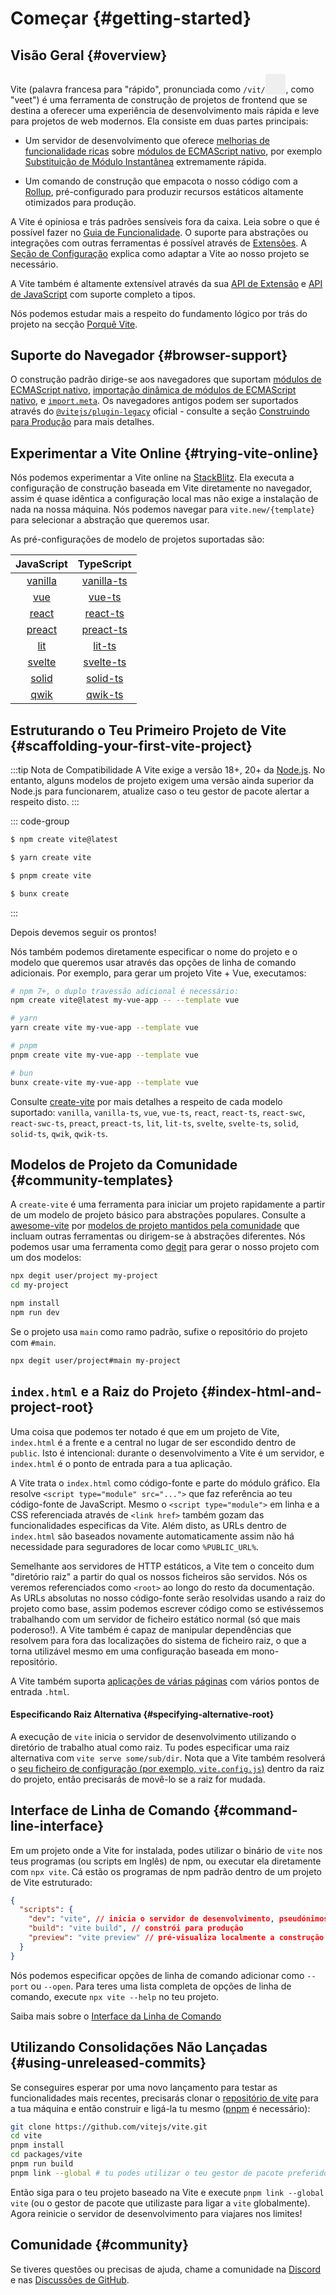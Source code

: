 # Começar {#getting-started}

<audio id="vite-audio">
  <source src="/vite.mp3" type="audio/mpeg">
</audio>

## Visão Geral {#overview}

Vite (palavra francesa para "rápido", pronunciada como `/vit/`<button style="border:none;padding:3px;border-radius:4px;vertical-align:bottom" id="play-vite-audio" onclick="document.getElementById('vite-audio').play();"><svg style="height:2em;width:2em"><use href="/voice.svg#voice" /></svg></button>, como "veet") é uma ferramenta de construção de projetos de frontend que se destina a oferecer uma experiência de desenvolvimento mais rápida e leve para projetos de web modernos. Ela consiste em duas partes principais:

- Um servidor de desenvolvimento que oferece [melhorias de funcionalidade ricas](./features) sobre [módulos de ECMAScript nativo](https://developer.mozilla.org/en-US/docs/Web/JavaScript/Guide/Modules), por exemplo [Substituição de Módulo Instantânea](./features#hot-module-replacement) extremamente rápida.

- Um comando de construção que empacota o nosso código com a [Rollup](https://rollupjs.org), pré-configurado para produzir recursos estáticos altamente otimizados para produção.

A Vite é opiniosa e trás padrões sensíveis fora da caixa. Leia sobre o que é possível fazer no [Guia de Funcionalidade](./features). O suporte para abstrações ou integrações com outras ferramentas é possível através de [Extensões](./using-plugins). A [Seção de Configuração](../config/) explica como adaptar a Vite ao nosso projeto se necessário.

A Vite também é altamente extensível através da sua [API de Extensão](./api-plugin) e [API de JavaScript](./api-javascript) com suporte completo a tipos.

Nós podemos estudar mais a respeito do fundamento lógico por trás do projeto na secção [Porquê Vite](./why).

## Suporte do Navegador {#browser-support}

O construção padrão dirige-se aos navegadores que suportam [módulos de ECMAScript nativo](https://caniuse.com/es6-module), [importação dinâmica de módulos de ECMAScript nativo](https://caniuse.com/es6-module-dynamic-import), e [`import.meta`](https://caniuse.com/mdn-javascript_operators_import_meta). Os navegadores antigos podem ser suportados através do [`@vitejs/plugin-legacy`](https://github.com/vitejs/vite/tree/main/packages/plugin-legacy) oficial - consulte a seção [Construindo para Produção](./build) para mais detalhes.

## Experimentar a Vite Online {#trying-vite-online}

Nós podemos experimentar a Vite online na [StackBlitz](https://vite.new/). Ela executa a configuração de construção baseada em Vite diretamente no navegador, assim é quase idêntica a configuração local mas não exige a instalação de nada na nossa máquina. Nós podemos navegar para `vite.new/{template}` para selecionar a abstração que queremos usar.

As pré-configurações de modelo de projetos suportadas são:

|             JavaScript              |                TypeScript                 |
| :---------------------------------: | :---------------------------------------: |
| [vanilla](https://vite.new/vanilla) | [vanilla-ts](https://vite.new/vanilla-ts) |
|     [vue](https://vite.new/vue)     |     [vue-ts](https://vite.new/vue-ts)     |
|   [react](https://vite.new/react)   |   [react-ts](https://vite.new/react-ts)   |
|  [preact](https://vite.new/preact)  |  [preact-ts](https://vite.new/preact-ts)  |
|     [lit](https://vite.new/lit)     |     [lit-ts](https://vite.new/lit-ts)     |
|  [svelte](https://vite.new/svelte)  |  [svelte-ts](https://vite.new/svelte-ts)  |
|  [solid](https://vite.new/solid)    |  [solid-ts](https://vite.new/solid-ts)    |
|  [qwik](https://vite.new/qwik)      |  [qwik-ts](https://vite.new/qwik-ts)      |

## Estruturando o Teu Primeiro Projeto de Vite {#scaffolding-your-first-vite-project}

:::tip Nota de Compatibilidade
A Vite exige a versão 18+, 20+ da [Node.js](https://nodejs.org/en/). No entanto, alguns modelos de projeto exigem uma versão ainda superior da Node.js para funcionarem, atualize caso o teu gestor de pacote alertar a respeito disto.
:::

::: code-group

```bash [NPM]
$ npm create vite@latest
```

```bash [Yarn]
$ yarn create vite
```

```bash [PNPM]
$ pnpm create vite
```

```bash [Bun]
$ bunx create
```

:::

Depois devemos seguir os prontos!

Nós também podemos diretamente especificar o nome do projeto e o modelo que queremos usar através das opções de linha de comando adicionais. Por exemplo, para gerar um projeto Vite + Vue, executamos:

```bash
# npm 7+, o duplo travessão adicional é necessário:
npm create vite@latest my-vue-app -- --template vue

# yarn
yarn create vite my-vue-app --template vue

# pnpm
pnpm create vite my-vue-app --template vue

# bun
bunx create-vite my-vue-app --template vue
```

Consulte [create-vite](https://github.com/vitejs/vite/tree/main/packages/create-vite) por mais detalhes a respeito de cada modelo suportado: `vanilla`, `vanilla-ts`, `vue`, `vue-ts`, `react`, `react-ts`, `react-swc`, `react-swc-ts`, `preact`, `preact-ts`, `lit`, `lit-ts`, `svelte`, `svelte-ts`, `solid`, `solid-ts`, `qwik`, `qwik-ts`.

## Modelos de Projeto da Comunidade {#community-templates}

A `create-vite` é uma ferramenta para iniciar um projeto rapidamente a partir de um modelo de projeto básico para abstrações populares. Consulte a [awesome-vite](https://github.com/vitejs/awesome-vite) por [modelos de projeto mantidos pela comunidade](https://github.com/vitejs/awesome-vite#templates) que incluam outras ferramentas ou dirigem-se à abstrações diferentes. Nós podemos usar uma ferramenta como [degit](https://github.com/Rich-Harris/degit) para gerar o nosso projeto com um dos modelos:

```bash
npx degit user/project my-project
cd my-project

npm install
npm run dev
```

Se o projeto usa `main` como ramo padrão, sufixe o repositório do projeto com `#main`.

```bash
npx degit user/project#main my-project
```

## `index.html` e a Raiz do Projeto {#index-html-and-project-root}

Uma coisa que podemos ter notado é que em um projeto de Vite, `index.html` é a frente e a central no lugar de ser escondido dentro de `public`. Isto é intencional: durante o desenvolvimento a Vite é um servidor, e `index.html` é o ponto de entrada para a tua aplicação.

A Vite trata o `index.html` como código-fonte e parte do módulo gráfico. Ela resolve `<script type="module" src="...">` que faz referência ao teu código-fonte de JavaScript. Mesmo o `<script type="module">` em linha e a CSS referenciada através de `<link href>` também gozam das funcionalidades especificas da Vite. Além disto, as URLs dentro de `index.html` são baseados novamente automaticamente assim não há necessidade para seguradores de locar como `%PUBLIC_URL%`.

Semelhante aos servidores de HTTP estáticos, a Vite tem o conceito dum "diretório raiz" a partir do qual os nossos ficheiros são servidos. Nós os veremos referenciados como `<root>` ao longo do resto da documentação. As URLs absolutas no nosso código-fonte serão resolvidas usando a raiz do projeto como base, assim podemos escrever código como se estivéssemos trabalhando com um servidor de ficheiro estático normal (só que mais poderoso!). A Vite também é capaz de manipular dependências que resolvem para fora das localizações do sistema de ficheiro raiz, o que a torna utilizável mesmo em uma configuração baseada em mono-repositório.

A Vite também suporta [aplicações de várias páginas](./build#multi-page-app) com vários pontos de entrada `.html`.

#### Especificando Raiz Alternativa {#specifying-alternative-root}

A execução de `vite` inicia o servidor de desenvolvimento utilizando o diretório de trabalho atual como raiz. Tu podes especificar uma raiz alternativa com `vite serve some/sub/dir`. Nota que a Vite também resolverá o [seu ficheiro de configuração (por exemplo, `vite.config.js`)](/config/#configuring-vite) dentro da raiz do projeto, então precisarás de movê-lo se a raiz for mudada.

## Interface de Linha de Comando {#command-line-interface}

Em um projeto onde a Vite for instalada, podes utilizar o binário de `vite` nos teus programas (ou scripts em Inglês) de npm, ou executar ela diretamente com `npx vite`. Cá estão os programas de npm padrão dentro de um projeto de Vite estruturado:

<!-- prettier-ignore -->
```json
{
  "scripts": {
    "dev": "vite", // inicia o servidor de desenvolvimento, pseudónimos: `vite dev`, `vite serve`
    "build": "vite build", // constrói para produção
    "preview": "vite preview" // pré-visualiza localmente a construção de produção
  }
}
```

Nós podemos especificar opções de linha de comando adicionar como `--port` ou `--open`. Para teres uma lista completa de opções de linha de comando, execute `npx vite --help` no teu projeto.

Saiba mais sobre o [Interface da Linha de Comando](./cli)

## Utilizando Consolidações Não Lançadas {#using-unreleased-commits}

Se conseguires esperar por uma novo lançamento para testar as funcionalidades mais recentes, precisarás clonar o [repositório de vite](https://github.com/vitejs/vite) para a tua máquina e então construir e ligá-la tu mesmo ([pnpm](https://pnpm.io/) é necessário):

```bash
git clone https://github.com/vitejs/vite.git
cd vite
pnpm install
cd packages/vite
pnpm run build
pnpm link --global # tu podes utilizar o teu gestor de pacote preferido para esta etapa
```

Então siga para o teu projeto baseado na Vite e execute `pnpm link --global vite` (ou o gestor de pacote que utilizaste para ligar a `vite` globalmente). Agora reinicie o servidor de desenvolvimento para viajares nos limites!

## Comunidade {#community}

Se tiveres questões ou precisas de ajuda, chame a comunidade na [Discord](https://chat.vitejs.dev) e nas [Discussões de GitHub](https://github.com/vitejs/vite/discussions).

